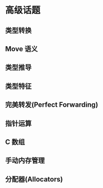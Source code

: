 # 高级话题
## 类型转换
## Move 语义
## 类型推导
## 类型特征
## 完美转发(Perfect Forwarding)
## 指针运算
## C 数组
## 手动内存管理
## 分配器(Allocators)
